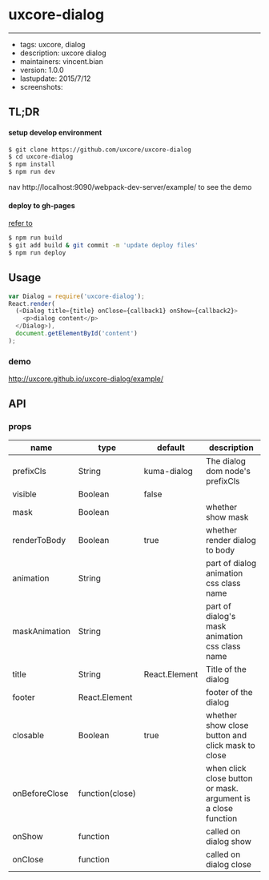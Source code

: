 # uxcore-dialog
---

- tags: uxcore, dialog
- description: uxcore dialog
- maintainers: vincent.bian
- version: 1.0.0
- lastupdate: 2015/7/12
- screenshots:

## TL;DR

#### setup develop environment

```sh
$ git clone https://github.com/uxcore/uxcore-dialog
$ cd uxcore-dialog
$ npm install
$ npm run dev
```
nav http://localhost:9090/webpack-dev-server/example/ to see the demo

#### deploy to gh-pages
[refer to]( http://stackoverflow.com/questions/17643381/how-to-upload-my-angularjs-static-site-to-github-pages)
```sh
$ npm run build
$ git add build & git commit -m 'update deploy files'
$ npm run deploy
```

## Usage

```js
var Dialog = require('uxcore-dialog');
React.render(
  (<Dialog title={title} onClose={callback1} onShow={callback2}>
    <p>dialog content</p>
  </Dialog>),
  document.getElementById('content')
);
```

### demo
http://uxcore.github.io/uxcore-dialog/example/

## API

### props

|name|type|default|description|
|----|----|-------|-----------|
|prefixCls|String|kuma-dialog|The dialog dom node's prefixCls|
|visible|Boolean|false| |
|mask|Boolean| |whether show mask|
|renderToBody|Boolean|true|whether render dialog to body|
|animation|String| |part of dialog animation css class name|
|maskAnimation|String| |part of dialog's mask animation css class name|
|title|String|React.Element|Title of the dialog|
|footer|React.Element| |footer of the dialog|
|closable|Boolean|true|whether show close button and click mask to close|
|onBeforeClose|function(close)| |when click close button or mask. argument is a close function|
|onShow|function| |called on dialog show|
|onClose|function| |called on dialog close|
